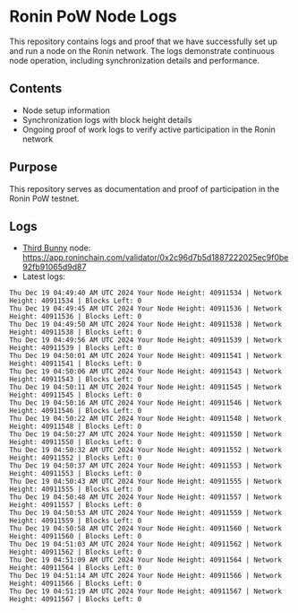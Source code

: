 # Ronin PoW Node Logs

This repository contains logs and proof that we have successfully set up and run a node on the Ronin network. The logs demonstrate continuous node operation, including synchronization details and performance.

## Contents

- Node setup information
- Synchronization logs with block height details
- Ongoing proof of work logs to verify active participation in the Ronin network

## Purpose

This repository serves as documentation and proof of participation in the Ronin PoW testnet.

## Logs

- [Third Bunny](https://thirdbunny.xyz/) node: https://app.roninchain.com/validator/0x2c96d7b5d1887222025ec9f0be92fb91065d9d87
- Latest logs:
```
Thu Dec 19 04:49:40 AM UTC 2024 Your Node Height: 40911534 | Network Height: 40911534 | Blocks Left: 0
Thu Dec 19 04:49:45 AM UTC 2024 Your Node Height: 40911536 | Network Height: 40911536 | Blocks Left: 0
Thu Dec 19 04:49:50 AM UTC 2024 Your Node Height: 40911538 | Network Height: 40911538 | Blocks Left: 0
Thu Dec 19 04:49:56 AM UTC 2024 Your Node Height: 40911539 | Network Height: 40911539 | Blocks Left: 0
Thu Dec 19 04:50:01 AM UTC 2024 Your Node Height: 40911541 | Network Height: 40911541 | Blocks Left: 0
Thu Dec 19 04:50:06 AM UTC 2024 Your Node Height: 40911543 | Network Height: 40911543 | Blocks Left: 0
Thu Dec 19 04:50:11 AM UTC 2024 Your Node Height: 40911545 | Network Height: 40911545 | Blocks Left: 0
Thu Dec 19 04:50:16 AM UTC 2024 Your Node Height: 40911546 | Network Height: 40911546 | Blocks Left: 0
Thu Dec 19 04:50:22 AM UTC 2024 Your Node Height: 40911548 | Network Height: 40911548 | Blocks Left: 0
Thu Dec 19 04:50:27 AM UTC 2024 Your Node Height: 40911550 | Network Height: 40911550 | Blocks Left: 0
Thu Dec 19 04:50:32 AM UTC 2024 Your Node Height: 40911552 | Network Height: 40911552 | Blocks Left: 0
Thu Dec 19 04:50:37 AM UTC 2024 Your Node Height: 40911553 | Network Height: 40911553 | Blocks Left: 0
Thu Dec 19 04:50:43 AM UTC 2024 Your Node Height: 40911555 | Network Height: 40911555 | Blocks Left: 0
Thu Dec 19 04:50:48 AM UTC 2024 Your Node Height: 40911557 | Network Height: 40911557 | Blocks Left: 0
Thu Dec 19 04:50:53 AM UTC 2024 Your Node Height: 40911559 | Network Height: 40911559 | Blocks Left: 0
Thu Dec 19 04:50:58 AM UTC 2024 Your Node Height: 40911560 | Network Height: 40911560 | Blocks Left: 0
Thu Dec 19 04:51:03 AM UTC 2024 Your Node Height: 40911562 | Network Height: 40911562 | Blocks Left: 0
Thu Dec 19 04:51:09 AM UTC 2024 Your Node Height: 40911564 | Network Height: 40911564 | Blocks Left: 0
Thu Dec 19 04:51:14 AM UTC 2024 Your Node Height: 40911566 | Network Height: 40911566 | Blocks Left: 0
Thu Dec 19 04:51:19 AM UTC 2024 Your Node Height: 40911567 | Network Height: 40911567 | Blocks Left: 0
```
